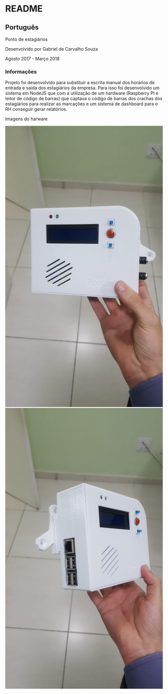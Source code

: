 # README

## Português

Ponto de estagiários

Desenvolvido por Gabriel de Carvalho Souza

Agosto 2017 - Março 2018

### Informações

Projeto foi desenvolvido para substituir a escrita manual dos horários de entrada e saída dos estagiários da empresa. Para isso foi desenvolvido um sistema em NodeJS que com a utilização de um hardware (Raspberry PI e leitor de código de barras) que captava o código de barras dos crachas dos estagiários para realizar as marcações e um sistema de dashboard para o RH conseguir gerar relatórios. 

Imagens do harware

![hardware-ponto](./documentation_images/ponto-hardware.jpeg)
![hardware-ponto2](./documentation_images/ponto-hardware2.jpeg)

